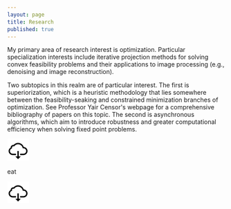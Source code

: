 ```yaml
---
layout: page
title: Research
published: true
---
```


<p class="message">
My primary area of research interest is optimization. Particular specialization interests include iterative projection methods for solving convex feasibility problems and their applications to image processing (e.g., denoising and image reconstruction).


Two subtopics in this realm are of particular interest. The first is superiorization, which is a heuristic methodology that lies somewhere between the feasibility-seaking and constrained minimization branches of optimization. See Professor Yair Censor's webpage for a comprehensive bibliography of papers on this topic. The second is asynchronous algorithms, which aim to introduce robustness and greater computational efficiency when solving fixed point problems.
</p>



<div class = "message">
<div class = "featured">
<style>


.image {
  display: block;
  width: 50px;
  height: auto;
}

.brightness {
    background-color: #92b4f2;
    display: inline-block;

}
.brightness img:hover {
    opacity: .25;
}

.overlay {
  position: relative;
  top: -75px;
  bottom: 0;
  left: 0;
  right: 0;
  height: 50px;
  width: 50px;
  opacity: 0;
  transition: 1.0s ease;
  background-color: #92b4f2;
}

.container:hover .overlay {
  opacity: 0.5;
  height: 50px;
  width: 50px
}

.text {
  color: white;
  font-size: 12px;
  position: absolute;
  top: 50%;
  left: 50%;
  -webkit-transform: translate(-50%, -50%);
  -ms-transform: translate(-50%, -50%);
  transform: translate(-50%, -50%);
  text-align: center;
}
</style>  
  
  <div id="container">
  <div class="brightness">
  <img src="/public/images/download-icon.png" alt="Avatar" class="image" style="width:50px">
</div>
  </div>
  
  eat
  
   <a href="https://google.com"><img src="/public/images/download-icon.png"/></a>
  </div>
  </div>
